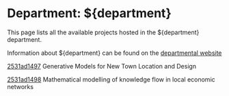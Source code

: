 # Department: **${department}**

This page lists all the available projects hosted in the ${department} department.

Information about ${department} can be found on the [departmental website](https://www.ucl.ac.uk/bartlett/casa)

[2531ad1497](../projects/2531ad1497.md) Generative Models for New Town Location and Design

[2531ad1498](../projects/2531ad1498.md) Mathematical modelling of knowledge flow in local economic networks

